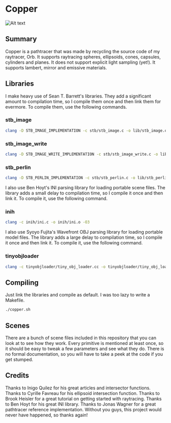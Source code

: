 # Copper

![Alt text](https://github.com/CobaltXII/copper/blob/master/img/copper_lucy_3072.png?raw=true)

## Summary

Copper is a pathtracer that was made by recycling the source code of my raytracer, Orb. It supports raytracing spheres, ellipsoids, cones, capsules, cylinders and planes. It does not support explicit light sampling (yet!). It supports lambert, mirror and emissive materials.

## Libraries

I make heavy use of Sean T. Barrett's libraries. They add a significant amount to compilation time, so I compile them once and then link them for evermore. To compile them, use the following commands.

### stb_image

```bash
clang -D STB_IMAGE_IMPLEMENTATION -c stb/stb_image.c -o lib/stb_image.o -O3
```

### stb_image_write

```bash
clang -D STB_IMAGE_WRITE_IMPLEMENTATION -c stb/stb_image_write.c -o lib/stb_image_write.o -O3
```

### stb_perlin

```bash
clang -D STB_PERLIN_IMPLEMENTATION -c stb/stb_perlin.c -o lib/stb_perlin.o -O3
```

I also use Ben Hoyt's INI parsing library for loading portable scene files. The library adds a small delay to compilation time, so I compile it once and then link it. To compile it, use the following command.

### inih

```bash
clang -c inih/ini.c -o inih/ini.o -O3
```

I also use Syoyo Fujita's Wavefront OBJ parsing library for loading portable model files. The library adds a large delay to compilation time, so I compile it once and then link it. To compile it, use the following command.

### tinyobjloader

```bash
clang -c tinyobjloader/tiny_obj_loader.cc -o tinyobjloader/tiny_obj_loader.o -O3
```

## Compiling

Just link the libraries and compile as default. I was too lazy to write a Makefile.

```bash
./copper.sh
```

## Scenes

There are a bunch of scene files included in this repository that you can look at to see how they work. Every primitive is mentioned at least once, so it should be easy to tweak a few parameters and see what they do. There is no formal documentation, so you will have to take a peek at the code if you get stumped.

## Credits

Thanks to Inigo Quilez for his great articles and intersector functions. Thanks to Cyrille Favreau for his ellipsoid intersection function. Thanks to Brook Heisler for a great tutorial on getting started with raytracing. Thanks to Ben Hoyt for his great INI library. Thanks to Jonas Wagner for a great pathtracer reference implementation. Without you guys, this project would never have happened, so thanks again!
